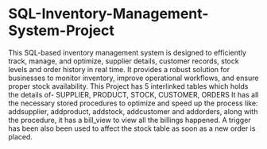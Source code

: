 # SQL-Inventory-Management-System-Project
This SQL-based inventory management system is designed to efficiently track, manage, and optimize, supplier details, customer records, stock levels and order history in real time. It provides a robust solution for businesses to monitor inventory, improve operational workflows, and ensure proper stock availability.
This Project has 5 interlinked tables which holds the details of- SUPPLIER, PRODUCT, STOCK, CUSTOMER, ORDERS
It has all the necessary stored procedures to optimize and speed up the process like: addsupplier, addproduct, addstock, addcustomer and addorders, along with the procedure, it has a bill_view to view all the billings happened.
A trigger has been also been used to affect the stock table as soon as a new order is placed.
